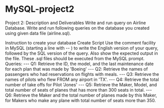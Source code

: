# MySQL-project2

Project 2: Description and Deliverables 
Write and run query on Airline Database. Write and run following queries on the database you created using given data file (airline.sql).

Instruction to create your database 
Create Script 
Use the comment facility in MySQL (starting a line with -- ) to write the English version of your query, followed by the SQL version of the query. Also show the expected output in the file. These .sql files should be executed from the MySQL prompt.
 Queries: 
--- Q1: Retrieve the ID, the model, and the last maintenance date for each plan that was made by 'Boeing' 
--- Q2: Retrieve the names of passengers who had reservations on flights with meals. 
--- Q3: Retrieve the names of pilots who flew FROM any airport in 'TX'.
--- Q4: Retrieve the total number of take offs for Pilot 'Jones' 
--- Q5: Retrieve the Maker, Model, and total number of seats of planes that has more than 300 seats in total. 
--- Q6: Retrieve the Maker and the total number of planes made by this Maker, for Makers who make any plane with total number of seats more than 350.
